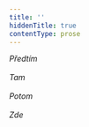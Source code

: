 ```yaml
---
title: ''
hiddenTitle: true
contentType: prose
---
```


<section>

_Předtím  
   
Tam  
   
Potom  
   
Zde_

</section>
